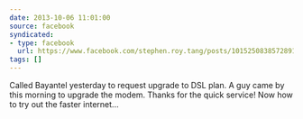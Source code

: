 ```yaml
---
date: 2013-10-06 11:01:00
source: facebook
syndicated:
- type: facebook
  url: https://www.facebook.com/stephen.roy.tang/posts/10152508385728912
tags: []
---
```


Called Bayantel yesterday to request upgrade to DSL plan. A guy came by this morning to upgrade the modem. Thanks for the quick service! Now how to try out the faster internet...
